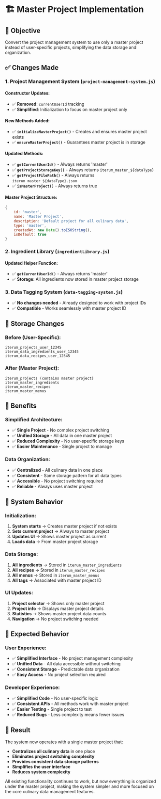 # 🏗️ Master Project Implementation

## 🎯 **Objective**
Convert the project management system to use only a master project instead of user-specific projects, simplifying the data storage and organization.

## ✅ **Changes Made**

### **1. Project Management System (`project-management-system.js`)**

#### **Constructor Updates:**
- ✅ **Removed**: `currentUserId` tracking
- ✅ **Simplified**: Initialization to focus on master project only

#### **New Methods Added:**
- ✅ **`initializeMasterProject()`** - Creates and ensures master project exists
- ✅ **`ensureMasterProject()`** - Guarantees master project is in storage

#### **Updated Methods:**
- ✅ **`getCurrentUserId()`** - Always returns 'master'
- ✅ **`getProjectStorageKey()`** - Always returns `iterum_master_${dataType}`
- ✅ **`getProjectFilePath()`** - Always returns `iterum_master_${dataType}.json`
- ✅ **`isMasterProject()`** - Always returns true

#### **Master Project Structure:**
```javascript
{
    id: 'master',
    name: 'Master Project',
    description: 'Default project for all culinary data',
    type: 'master',
    createdAt: new Date().toISOString(),
    isDefault: true
}
```

### **2. Ingredient Library (`ingredientLibrary.js`)**

#### **Updated Helper Function:**
- ✅ **`getCurrentUserId()`** - Always returns 'master'
- ✅ **Storage**: All ingredients now stored in master project storage

### **3. Data Tagging System (`data-tagging-system.js`)**
- ✅ **No changes needed** - Already designed to work with project IDs
- ✅ **Compatible** - Works seamlessly with master project ID

## 🔄 **Storage Changes**

### **Before (User-Specific):**
```
iterum_projects_user_12345
iterum_data_ingredients_user_12345
iterum_data_recipes_user_12345
```

### **After (Master Project):**
```
iterum_projects (contains master project)
iterum_master_ingredients
iterum_master_recipes
iterum_master_menus
```

## 🎯 **Benefits**

### **Simplified Architecture:**
- ✅ **Single Project** - No complex project switching
- ✅ **Unified Storage** - All data in one master project
- ✅ **Reduced Complexity** - No user-specific storage keys
- ✅ **Easier Maintenance** - Single project to manage

### **Data Organization:**
- ✅ **Centralized** - All culinary data in one place
- ✅ **Consistent** - Same storage pattern for all data types
- ✅ **Accessible** - No project switching required
- ✅ **Reliable** - Always uses master project

## 🔧 **System Behavior**

### **Initialization:**
1. **System starts** → Creates master project if not exists
2. **Sets current project** → Always to master project
3. **Updates UI** → Shows master project as current
4. **Loads data** → From master project storage

### **Data Storage:**
1. **All ingredients** → Stored in `iterum_master_ingredients`
2. **All recipes** → Stored in `iterum_master_recipes`
3. **All menus** → Stored in `iterum_master_menus`
4. **All tags** → Associated with master project ID

### **UI Updates:**
1. **Project selector** → Shows only master project
2. **Project info** → Displays master project details
3. **Statistics** → Shows master project data counts
4. **Navigation** → No project switching needed

## 🚀 **Expected Behavior**

### **User Experience:**
- ✅ **Simplified Interface** - No project management complexity
- ✅ **Unified Data** - All data accessible without switching
- ✅ **Consistent Storage** - Predictable data organization
- ✅ **Easy Access** - No project selection required

### **Developer Experience:**
- ✅ **Simplified Code** - No user-specific logic
- ✅ **Consistent APIs** - All methods work with master project
- ✅ **Easier Testing** - Single project to test
- ✅ **Reduced Bugs** - Less complexity means fewer issues

## 🎉 **Result**

The system now operates with a single master project that:
- **Centralizes all culinary data** in one place
- **Eliminates project switching complexity**
- **Provides consistent data storage patterns**
- **Simplifies the user interface**
- **Reduces system complexity**

All existing functionality continues to work, but now everything is organized under the master project, making the system simpler and more focused on the core culinary data management features.
